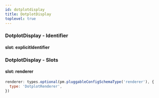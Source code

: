 ```yaml
---
id: dotplotdisplay
title: DotplotDisplay
toplevel: true
---
```


### DotplotDisplay - Identifier

#### slot: explicitIdentifier

### DotplotDisplay - Slots

#### slot: renderer

```js
renderer: types.optional(pm.pluggableConfigSchemaType('renderer'), {
  type: 'DotplotRenderer',
})
```
